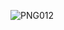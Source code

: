 ![PNG012](https://user-images.githubusercontent.com/79817633/145020099-7f2daee2-742b-43ce-83fb-2544b63da6ba.png)



